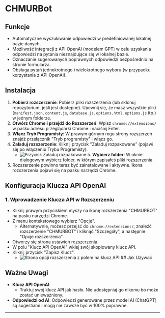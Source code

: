 # CHMURBot

## Funkcje

* Automatyczne wyszukiwanie odpowiedzi w predefiniowanej lokalnej bazie danych.
* Możliwość integracji z API OpenAI (modelem GPT) w celu uzyskania odpowiedzi na pytania nieznajdujące się w lokalnej bazie.
* Oznaczanie sugerowanych poprawnych odpowiedzi bezpośrednio na stronie formularza.
* Obsługa pytań jednokrotnego i wielokrotnego wyboru (w przypadku korzystania z API OpenAI).

## Instalacja

1.  **Pobierz rozszerzenie**: Pobierz pliki rozszerzenia (lub sklonuj repozytorium, jeśli jest dostępne). Upewnij się, że masz wszystkie pliki (`manifest.json`, `content.js`, `database.js`, `options.html`, `options.js` itp.) w jednym folderze.
2.  **Otwórz Chrome i przejdź do Rozszerzeń**: Wpisz `chrome://extensions/` w pasku adresu przeglądarki Chrome i naciśnij Enter.
3.  **Włącz Tryb Programisty**: W prawym górnym rogu strony rozszerzeń znajdź przełącznik "Tryb programisty" i włącz go.
4.  **Załaduj rozszerzenie**: Kliknij przycisk "Załaduj rozpakowane" (pojawi się po włączeniu Trybu Programisty).
    * ![Przycisk Załaduj rozpakowane](https://i.ibb.co/4ZVQzYpp/Zrzut-ekranu-2025-05-29-220518.png) 5.  **Wybierz folder**: W oknie dialogowym wybierz folder, w którym zapisałeś pliki rozszerzenia.
6.  Rozszerzenie powinno teraz być zainstalowane i aktywne. Ikona rozszerzenia pojawi się na pasku narzędzi Chrome.

## Konfiguracja Klucza API OpenAI

### 1. Wprowadzenie Klucza API w Rozszerzeniu

* Kliknij prawym przyciskiem myszy na ikonę rozszerzenia "CHMURBOT" na pasku narzędzi Chrome.
* Z menu kontekstowego wybierz "Opcje".
    * Alternatywnie, możesz przejść do `chrome://extensions/`, znaleźć rozszerzenie "CHMURBOT" i kliknąć "Szczegóły", a następnie "Opcje rozszerzenia".
* Otworzy się strona ustawień rozszerzenia.
* W polu "Klucz API OpenAI" wklej swój skopiowany klucz API.
* Kliknij przycisk "Zapisz Klucz".
    * ![Strona opcji rozszerzenia z polem na klucz API](https://i.ibb.co/LXzkSKWm/Zrzut-ekranu-2025-05-29-220740.png) ## Jak Używać

## Ważne Uwagi

* **Klucz API OpenAI**:
    * Traktuj swój klucz API jak hasło. Nie udostępniaj go nikomu bo może zostać unieważniony.
* **Odpowiedzi od AI**: Odpowiedzi generowane przez model AI (ChatGPT) są sugestiami i mogą nie zawsze być w 100% poprawne.

---
